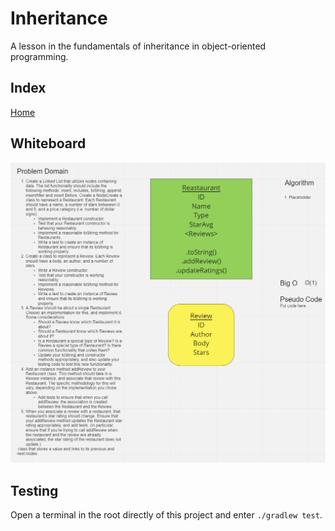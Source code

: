 # Inheritance

A lesson in the fundamentals of inheritance in object-oriented programming.

## Index

[Home](../README.md)

## Whiteboard

![Whiteboard](./lib/src/main/resources/InheritanceWhiteboard.png)

## Testing

Open a terminal in the root directly of this project and enter `./gradlew test`.